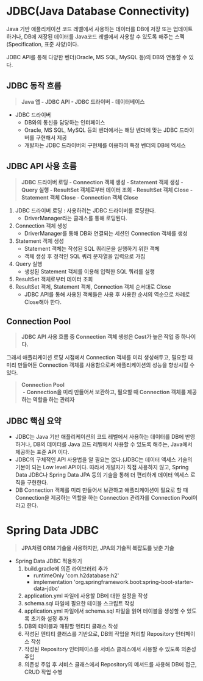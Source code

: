 # **JDBC(Java Database Connectivity)**

Java 기반 애플리케이션 코드 레벨에서 사용하는 데이터를 DB에 저장 또는 업데이트 하거나, DB에 저장된 데이터를 Java코드 레벨에서 사용할 수 있도록 해주는 스펙(Specification, 표준 사양)이다.

JDBC API를 통해 다양한 벤더(Oracle, MS SQL, MySQL 등)의 DB와 연동할 수 있다.

## **JDBC 동작 흐름**

> **Java 앱 - JDBC API - JDBC 드라이버 - 데이터베이스**

-   JDBC 드라이버
    -   DB와의 통신을 담당하는 인터페이스
    -   Oracle, MS SQL, MySQL 등의 벤더에서는 해당 벤더에 맞는 JDBC 드라이버를 구현해서 제공
    -   개발자는 JDBC 드라이버의 구현체를 이용하여 특정 벤더의 DB에 엑세스

## **JDBC API 사용 흐름**

> **JDBC 드라이버 로딩 - Connection 객체 생성 - Statement 객체 생성 - Query 실행 - ResultSet 객체로부터 데이터 조회 - ResultSet 객체 Close - Statement 객체 Close - Connection 객체 Close**

1.  JDBC 드라이버 로딩 : 사용하려는 JDBC 드라이버를 로딩한다.
    -   DriverManager라는 클래스를 통해 로딩된다.
2.  Connection 객체 생성
    -   DriverManager를 통해 DB와 연결되는 세션인 Connection 객체를 생성
3.  Statement 객체 생성
    -   Statement 객체는 작성된 SQL 쿼리문을 실행하기 위한 객체
    -   객체 생성 후 정적인 SQL 쿼리 문자열을 입력으로 가짐
4.  Query 실행
    -   생성된 Statement 객체를 이용해 입력한 SQL 쿼리를 실행
5.  ResultSet 객체로부터 데이터 조회
6.  ResultSet 객체, Statement 객체, Connection 객체 순서대로 Close
    -   JDBC API를 통해 사용된 객체들은 사용 후 사용한 순서의 역순으로 차례로 Close해야 한다.

## **Connection Pool**

> **JDBC API 사용 흐름 중 Connection 객체 생성은 Cost가 높은 작업 중 하나이다.**

그래서 애플리케이션 로딩 시점에서 Connection 객체를 미리 생성해두고, 필요할 때 미리 만들어둔 Connection 객체를 사용함으로써 애플리케이션의 성능을 향상시킬 수 있다.

> **Connection Pool  
>  - Connection을 미리 만들어서 보관하고, 필요할 때 Connection 객체를 제공하는 역할을 하는 관리자**

## **JDBC 핵심 요약**

-   JDBC는 Java 기반 애플리케이션의 코드 레벨에서 사용하는 데이터를 DB에 반영하거나, DB의 데이터를 Java 코드 레벨에서 사용할 수 있도록 해주는, Java에서 제공하는 표준 API 이다.
-   JDBC의 구체적인 API 사용법을 알 필요는 없다.(JDBC는 데이터 액세스 기술의 기본이 되는 Low level API이다. 따라서 개발자가 직접 사용하지 않고, Spring Data JDBC나 Spring Data JPA 등의 기술을 통해 더 편리하게 데이터 액세스 로직을 구현한다.
-   DB Connection 객체를 미리 만들어서 보관하고 애플리케이션이 필요로 할 때 Connection을 제공하는 역할을 하는 Connection 관리자를 Connection Pool이라고 한다.

# **Spring Data JDBC**

> **JPA처럼 ORM 기술을 사용하지만, JPA의 기술적 복잡도를 낮춘 기술**

- Spring Data JDBC 적용하기   
    1. build.gradle에 의존 라이브러리 추가
       - runtimeOnly 'com.h2database:h2'
       - implementation 'org.springframework.boot:spring-boot-starter-data-jdbc'
    1. application.yml 파일에 사용할 DB에 대한 설정을 작성
    1. schema.sql 파일에 필요한 테이블 스크립트 작성
    1. application.yml 파일에서 schema.sql 파일을 읽어 테이블을 생성할 수 있도록 초기화 설정 추가
    1. DB의 테이블과 매핑할 엔티티 클래스 작성
    1. 작성된 엔티티 클래스를 기반으로, DB의 작업을 처리할 Repository 인터페이스 작성
    1. 작성된 Repository 인터페이스를 서비스 클래스에서 사용할 수 있도록 의존성 주입
    1. 의존성 주입 후 서비스 클래스에서 Repository의 메서드를 사용해 DB에 접근, CRUD 작업 수행
